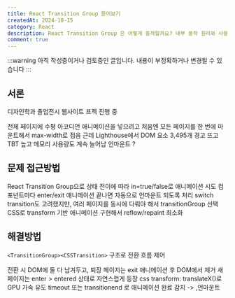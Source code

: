 ```yaml
---
title: React Transition Group 뜯어보기
createdAt: 2024-10-15
category: React
description: React Transition Group 은 어떻게 동작할까요? 내부 동작 원리와 사용법에 대해 알아봅니다
comment: true
---
```


:::warning
아직 작성중이거나 검토중인 글입니다. 내용이 부정확하거나 변경될 수 있습니다
:::

## 서론

디자인학과 졸업전시 웹사이트 프젝 진행 중

전체 페이지에 수평 아코디언 애니메이션을 넣으려고
처음엔 모든 페이지를 한 번에 마운트해서 max-width로 접음
근데 Lighthouse에서 DOM 요소 3,495개 경고 뜨고
TBT 높고 메모리 사용량도 계속 늘어남
언마운트 ?

## 문제 접근방법

React Transition Group으로 상태 전이에 따라 in=true/false로 애니메이션 시도
컴포넌트마다 enter/exit 애니메이션 끝나면 자동으로 언마운트 되도록 처리
switch transition도 고려했지만, 여러 페이지를 동시에 다뤄야 해서 transitionGroup 선택
CSS로 transform 기반 애니메이션 구현해서 reflow/repaint 최소화

## 해결방법

`<TransitionGroup><CSSTransition>` 구조로 전환 흐름 제어

전환 시 DOM에 둘 다 남겨두고, 퇴장 페이지는 exit 애니메이션 후 DOM에서 제거
새 페이지는 enter > entered 상태로 자연스럽게 등장
css transform: translateX()로 GPU 가속 유도
timeout 또는 transitionend 로 애니메이션 완료 감지 -> ,언마운트

